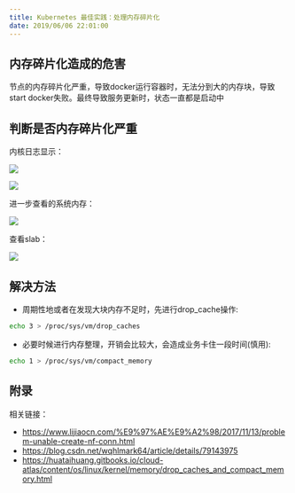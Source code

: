 ```yaml
---
title: Kubernetes 最佳实践：处理内存碎片化
date: 2019/06/06 22:01:00
---
```


## 内存碎片化造成的危害
节点的内存碎片化严重，导致docker运行容器时，无法分到大的内存块，导致start docker失败。最终导致服务更新时，状态一直都是启动中

## 判断是否内存碎片化严重

内核日志显示：

![](images/handle-memory-fragmentation-1.png)

![](images/handle-memory-fragmentation-2.png)

进一步查看的系统内存：

![](images/handle-memory-fragmentation-3.png)

查看slab：

![](images/handle-memory-fragmentation-4.png)

## 解决方法
- 周期性地或者在发现大块内存不足时，先进行drop_cache操作:
``` bash
echo 3 > /proc/sys/vm/drop_caches
```
- 必要时候进行内存整理，开销会比较大，会造成业务卡住一段时间(慎用):
``` bash
echo 1 > /proc/sys/vm/compact_memory
```

## 附录

相关链接：

- https://www.lijiaocn.com/%E9%97%AE%E9%A2%98/2017/11/13/problem-unable-create-nf-conn.html
- https://blog.csdn.net/wqhlmark64/article/details/79143975
- https://huataihuang.gitbooks.io/cloud-atlas/content/os/linux/kernel/memory/drop_caches_and_compact_memory.html